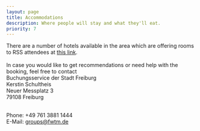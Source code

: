 ```yaml
---
layout: page
title: Accommodations
description: Where people will stay and what they'll eat.
priority: 7
---
```


There are a number of hotels available in the area which are offering
rooms to RSS attendees at <a href="https://visit.freiburg.de/en">this
link</a>.  <br/><br/> In case you would like to get recommendations or
need help with the booking, feel free to contact<br/> Buchungsservice
der Stadt Freiburg<br/> Kerstin Schultheis<br/> Neuer Messplatz 3<br/>
79108 Freiburg<br/><br/>

Phone: +49 761 3881 1444<br/>
E-Mail: groups@fwtm.de<br/>

<!--which are offering
rooms to RSS attendees at discounted rates. The discount will be included automatically if booking under <a
href="http://tportal.toubiz.de/freiburgKongresse/ukv/?doSearch=1&ukv_result_order=1&number_adult[]=1&rate=FIT00020070420036302&date_from=21.06.2019&date_to=27.06.2019&reset=1&lang=en">this link</a>. -->

<!--
<div style="width: 50%; overflow: hidden; height: 220px; float: right; margin: 10px;">
  <iframe
  src = "https://www.google.com/maps/embed?pb=!1m28!1m12!1m3!1d3036.3827242490675!2d-79.95513568367319!3d40.444665379362036!2m3!1f0!2f0!3f0!3m2!1i1024!2i768!4f13.1!4m13!3e0!4m5!1s0x8834f22906500183%3A0xd85d97561688ed7f!2sWyndham+Pittsburgh+University+Center%2C+100+Lytton+Ave%2C+Pittsburgh%2C+PA+15213!3m2!1d40.4461113!2d-79.95460279999999!4m5!1s0x8834f2264401ae89%3A0xddac5e44ffd33176!2sCarnegie+Music+Hall%2C+4400+Forbes+Ave%2C+Pittsburgh%2C+PA+15213!3m2!1d40.4433413!2d-79.9509942!5e0!3m2!1sen!2sus!4v1520135907797"
     width="320%"
     height="220"
     frameborder="0"
     style="border:0; margin-left: -300px;">
  </iframe>
</div>
**Wyndham Pittsburgh University Center**<br>
100 Lytton Avenue, Pittsburgh, PA, 15213<br>
TEL: 412-682-6200 or 877-999-3223<br>
Rate: $149.00 per night + tax<br>
Name of Group: Robotics Science and Systems RSS<br>
Group code: 06246841RS<br>
Rooms cut-off date: June 3, 2018<br>
0.9 miles from campus | 4 min by car | 18 min walk<br>

Guests can make on-line reservations by visiting the website at [Wyndham Pittsburgh University Center](http://www.wyndhampittsburghuniversitycenter.com/).<br>

<div style="width: 50%; overflow: hidden; height: 220px; float: right; margin: 10px;">
  <iframe
  src = "https://www.google.com/maps/embed?pb=!1m28!1m12!1m3!1d6073.0403982930675!2d-79.95954917494902!3d40.441622017448886!2m3!1f0!2f0!3f0!3m2!1i1024!2i768!4f13.1!4m13!3e0!4m5!1s0x8834f180c7629df3%3A0x29371aa7788f0544!2sHilton+Garden+Inn+Pittsburgh+University+Place%2C+3454+Forbes+Ave%2C+Pittsburgh%2C+PA+15213!3m2!1d40.4394061!2d-79.95950309999999!4m5!1s0x8834f2264401ae89%3A0xddac5e44ffd33176!2sCarnegie+Music+Hall%2C+4400+Forbes+Ave%2C+Pittsburgh%2C+PA+15213!3m2!1d40.4433413!2d-79.9509942!5e0!3m2!1sen!2sus!4v1520027261320"
     width="320%"
     height="220"
     frameborder="0"
     style="border:0; margin-left: -300px;">
     </iframe>
</div>
**Hilton Garden Inn Pittsburgh University Place**<br>
3454 Forbes Avenue <br>
Pittsburgh, PA 15213 <br>
TEL: 412-683-2040 or 1-877-STAY-HGI (782-9444) <br>
Rate: $139.00 per night + tax <br>
Name of Group: RSS-2018 or Robotics: Science and Systems Conference <br>
Group code: RSS-2018 <br>
Rooms cut-off date: June 4, 2018 <br>
1.1 miles from campus | 5 min by car | 23 min walk <br>

Guests can make on-line reservations by visiting the website at
[Hilton Garden Inn Pittsburgh University Place](http://hiltongardeninn.hilton.com/en/gi/groups/personalized/P/PITUCGI-RSS-20180624/index.jhtml?WT.mc_id=POG).<br>

<div style="width: 50%; overflow: hidden; height: 150px; float: right; margin: 10px;">
  <iframe
  src = "https://www.google.com/maps/embed?pb=!1m28!1m12!1m3!1d6073.108162770976!2d-79.96084562494924!3d40.44087191744892!2m3!1f0!2f0!3f0!3m2!1i1024!2i768!4f13.1!4m13!3e0!4m5!1s0x8834f1805368e123%3A0xbc71eb06e0d7fcdf!2sResidence+Inn+by+Marriott+Pittsburgh+Oakland%2FUniversity+Place%2C+3341+Forbes+Ave%2C+Pittsburgh%2C+PA+15213!3m2!1d40.4381674!2d-79.962096!4m5!1s0x8834f2264401ae89%3A0xddac5e44ffd33176!2sCarnegie+Music+Hall%2C+4400+Forbes+Ave%2C+Pittsburgh%2C+PA+15213!3m2!1d40.4433413!2d-79.9509942!5e0!3m2!1sen!2sus!4v1520027293350"
     width="320%"
     height="150"
     frameborder="0"
     style="border:0; margin-left: -300px;">
     </iframe>
</div>
**Residence Inn**<br>
3341 Forbes Avenue<br>
Pittsburgh, PA 15213<br>
TEL: 412-621-5600 or 1-800-Marriott<br>
Rate: $139.00 per night + tax<br>
Name of Group: RSS Conference<br>
Rooms cut-off date: May 29, 2018<br>
1.1 miles from campus | 7 min by car | 25 min walk<br>

Guests can make on-line reservations by visiting the website at [Residence Inn](http://www.marriott.com/meeting-event-hotels/group-corporate-travel/groupCorp.mi?resLinkData=RSS2018%5EPITRD%60rssrssa%7Crssrssb%60139.00%60USD%60false%604%606/24/18%607/1/18%605/29/18&app=resvlink&stop_mobi=yes).<br>

<div style="width: 50%; overflow: hidden; height: 150px; float: right; margin: 10px;">
  <iframe
  src = "https://www.google.com/maps/embed?pb=!1m28!1m12!1m3!1d12144.627247792421!2d-79.9565418195627!3d40.4496661197786!2m3!1f0!2f0!3f0!3m2!1i1024!2i768!4f13.1!4m13!3e0!4m5!1s0x8834f215bb318373%3A0xe5c33f902e6f0533!2sCourtyard+by+Marriott+Pittsburgh+Shadyside%2C+5308+Liberty+Ave%2C+Pittsburgh%2C+PA+15224!3m2!1d40.456165999999996!2d-79.9394938!4m5!1s0x8834f2264401ae89%3A0xddac5e44ffd33176!2sCarnegie+Music+Hall%2C+4400+Forbes+Ave%2C+Pittsburgh%2C+PA+15213!3m2!1d40.4433413!2d-79.9509942!5e0!3m2!1sen!2sus!4v1520027315300"
     width="320%"
     height="150"
     frameborder="0"
     style="border:0; margin-left: -300px;">
     </iframe>
</div>
**Courtyard by Marriott Shadyside**<br>
5308 Liberty Avenue<br>
Pittsburgh, PA 15224<br>
TEL: 412-683-3113 or 1-800-321-2211<br>
Rate: $119.00 per night + tax<br>
Name of Group: Robotics: Science & Systems Conference<br>
Rooms cut-off date: May 25, 2018<br>
1.2 miles from campus | 8 min by car | 26 min walk<br>

Guests can make on-line reservations by visiting the website at [Courtyard by Marriott Shadyside](http://www.marriott.com/meeting-event-hotels/group-corporate-travel/groupCorp.mi?resLinkData=Robotics:%20Science%20%26%20Systems%20Conference%5EPITOK%60RSSRSSA%7CRSSRSSB%60119%60USD%60false%604%606/24/18%607/1/18%605/25/18&app=resvlink&stop_mobi=yes).

<div style="width: 50%; overflow: hidden; height: 150px; float: right; margin: 10px;">
  <iframe
  src = "https://www.google.com/maps/embed?pb=!1m28!1m12!1m3!1d12144.55416742302!2d-79.95626941956246!3d40.450070519777874!2m3!1f0!2f0!3f0!3m2!1i1024!2i768!4f13.1!4m13!3e0!4m5!1s0x8834f21500cb39d9%3A0xe74c11ce00471eb6!2sHyatt+House+Pittsburgh%2FBloomfield%2FShadyside%2C+5335+Baum+Blvd%2C+Pittsburgh%2C+PA+15224!3m2!1d40.4569748!2d-79.9390195!4m5!1s0x8834f2264401ae89%3A0xddac5e44ffd33176!2sCarnegie+Music+Hall%2C+4400+Forbes+Ave%2C+Pittsburgh%2C+PA+15213!3m2!1d40.4433413!2d-79.9509942!5e0!3m2!1sen!2sus!4v1520027350329"
     width="320%"
     height="150"
     frameborder="0"
     style="border:0; margin-left: -300px;">
     </iframe>
</div>
**Hyatt House**<br>
5335 Baum Boulevard<br>
Pittsburgh, PA 15224<br>
TEL: 412-621-9900 or 1-888-545-8207<br>
Rate: $159.00 per night + tax<br>
Name of Group: Robotics Science and Systems<br>
Rooms cut-off date: May 25, 2018<br>
1.2 miles from campus | 8 min by car | 26 min walk<br>

Guests can make on-line reservations by visiting the website at [Hyatt House](https://pittsburghbloomfield.house.hyatt.com/pitxprsas2018).<br>

<div style="width: 50%; overflow: hidden; height: 220px; float: right; margin: 10px;">
  <iframe
  src = "https://www.google.com/maps/embed?pb=!1m28!1m12!1m3!1d24289.16715372951!2d-79.95548471776655!3d40.44990777910078!2m3!1f0!2f0!3f0!3m2!1i1024!2i768!4f13.1!4m13!3e0!4m5!1s0x8834f274092f6439%3A0xa8899d0f0d3fc68!2sHotel+Indigo+Pittsburgh+East+Liberty%2C+123+N+Highland+Ave%2C+Pittsburgh%2C+PA+15206!3m2!1d40.4622582!2d-79.92478179999999!4m5!1s0x8834f2264401ae89%3A0xddac5e44ffd33176!2sCarnegie+Music+Hall%2C+4400+Forbes+Ave%2C+Pittsburgh%2C+PA+15213!3m2!1d40.4433413!2d-79.9509942!5e0!3m2!1sen!2sus!4v1520027484938"
     width="320%"
     height="220"
     frameborder="0"
     style="border:0; margin-left: -300px;">
     </iframe>
</div>
**Hotel Indigo**<br>
123 North Highland Avenue<br>
Pittsburgh, PA 15206<br>
TEL: 412-665-0555 or 1-877-8INDIGO<br>
Rate: $125.00 per night + tax<br>
Name of Group: RSS Conference<br>
Enter group code:  RSS<br>
Rooms cut-off date: June 4, 2018<br>
2.2 miles from campus | 13 min by car<br>

Guests can make on-line reservations by visiting the website at [Hotel Indigo](https://www.hotelindigo.com/redirect?path=hd&brandCode=IN&localeCode=en&regionCode=1&hotelCode=PITHB&_PMID=99801505&GPC=RSS&viewfullsite=true).<br>
<br>

<div style="width: 50%; overflow: hidden; height: 220px; float: right; margin: 10px;">
  <iframe
  src = "https://www.google.com/maps/embed?pb=!1m28!1m12!1m3!1d12147.343207233851!2d-79.96851366957148!3d40.4346346198064!2m3!1f0!2f0!3f0!3m2!1i1024!2i768!4f13.1!4m13!3e0!4m5!1s0x8834f19dcf7ae93d%3A0xb933df7506576f12!2s2950+S+Water+St%2C+Pittsburgh%2C+PA+15203!3m2!1d40.4266888!2d-79.9618924!4m5!1s0x8834f2264401ae89%3A0xddac5e44ffd33176!2sCarnegie+Music+Hall%2C+4400+Forbes+Ave%2C+Pittsburgh%2C+PA+15213!3m2!1d40.4433413!2d-79.9509942!5e0!3m2!1sen!2sus!4v1520027560043"
     width="320%"
     height="220"
     frameborder="0"
     style="border:0; margin-left: -300px;">
     </iframe>
</div>
**Springhill Suites**<br>
2950 South Water Street<br>
Pittsburgh, PA 15203<br>
TEL: 412-488-8003 or 1-888-236-2427<br>
Rate: $139.00 per night + tax<br>
Name of Group: RSS 2018<br>
Rooms cut-off date: May 25, 2018<br>
2.7 miles from campus | 20 min by car<br>

Guests can make on-line reservations by visiting the website at [Springhill Suites](http://www.marriott.com/meeting-event-hotels/group-corporate-travel/groupCorp.mi?resLinkData=RSS%202018%5Epitss%60rssrssa%7Crssrssb%60139%60USD%60false%605%606/24/18%607/3/18%606/1/18&app=resvlink&stop_mobi=yes).<br>

<div style="width: 50%; overflow: hidden; height: 220px; float: right; margin: 10px;">
  <iframe
  src = "https://www.google.com/maps/embed?pb=!1m28!1m12!1m3!1d24293.178170136624!2d-79.99261231779266!3d40.43880877918284!2m3!1f0!2f0!3f0!3m2!1i1024!2i768!4f13.1!4m13!3e0!4m5!1s0x8834f159c36e9765%3A0x10487e56a2ee9463!2sOmni+William+Penn+Hotel%2C+530+William+Penn+Pl%2C+Pittsburgh%2C+PA+15219!3m2!1d40.440714899999996!2d-79.99684429999999!4m5!1s0x8834f2264401ae89%3A0xddac5e44ffd33176!2sCarnegie+Music+Hall%2C+4400+Forbes+Ave%2C+Pittsburgh%2C+PA+15213!3m2!1d40.4433413!2d-79.9509942!5e0!3m2!1sen!2sus!4v1520027600419"
     width="320%"
     height="220"
     frameborder="0"
     style="border:0; margin-left: -300px;">
     </iframe>
</div>
**Omni William Penn**<br>
530 William Penn Place<br>
Pittsburgh, Pennsylvania 15219<br>
TEL: 412-281-7100 or 1-800-THE-OMNI (843-6664)<br>
Rate: $155.00 per night + tax<br>
Name of Group: Robotics: Science & Systems Conference<br>
Rooms cut-off date: May 25, 2018<br>
3.5 miles from campus | 16 min by car<br>

Guests can make on-line reservations by visiting the website at [Omni William Penn](https://www.omnihotels.com/hotels/pittsburgh-william-penn/meetings/cmu-robotics-science-and-systems).<br>
-->
